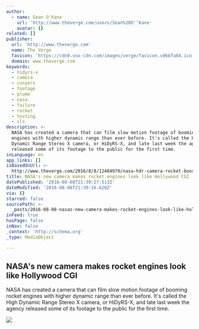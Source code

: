 ```yaml
---
author:
  - name: Sean O'Kane
    url: 'http://www.theverge.com/users/Sean%20O''Kane'
    avatar: {}
related: []
publisher:
  url: 'http://www.theverge.com'
  name: The Verge
  favicon: 'https://cdn0.vox-cdn.com/images/verge/favicon.v86bfa84.ico'
  domain: www.theverge.com
keywords:
  - hidyrs-x
  - camera
  - conyers
  - footage
  - plume
  - nasa
  - failure
  - rocket
  - testing
  - sls
description: >-
  NASA has created a camera that can film slow motion footage of booming rocket
  engines with higher dynamic range than ever before. It's called the High
  Dynamic Range Stereo X camera, or HiDyRS-X, and late last week the agency
  released some of its footage to the public for the first time.
inLanguage: en
app_links: []
isBasedOnUrl: >-
  http://www.theverge.com/2016/8/8/12404970/nasa-hdr-camera-rocket-boosters-test-watch
title: NASA's new camera makes rocket engines look like Hollywood CGI
datePublished: '2016-08-08T21:39:27.513Z'
dateModified: '2016-08-08T21:39:16.620Z'
via: {}
starred: false
sourcePath: >-
  _posts/2016-08-08-nasas-new-camera-makes-rocket-engines-look-like-hollywood-c.md
inFeed: true
hasPage: false
inNav: false
_context: 'http://schema.org'
_type: MediaObject

---
```

<article style=""><h1>NASA's new camera makes rocket engines look like Hollywood CGI</h1><p>NASA has created a camera that can film slow motion footage of booming rocket engines with higher dynamic range than ever before. It's called the High Dynamic Range Stereo X camera, or HiDyRS-X, and late last week the agency released some of its footage to the public for the first time.</p><img src="https://cdn3.vox-cdn.com/uploads/chorus_asset/file/6908909/nasa.0.gif" /></article>